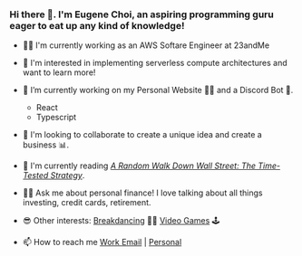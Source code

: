 ### Hi there 👋. I'm Eugene Choi, an aspiring programming guru eager to eat up any kind of knowledge!

- 👨‍💻 I'm currently working as an AWS Softare Engineer at 23andMe

- 🤔 I'm interested in implementing serverless compute architectures and want to learn more!

- 🔭 I’m currently working on my Personal Website 🙋‍♂️ and a Discord Bot 🤖.
  - React
  - Typescript

- 👀 I'm looking to collaborate to create a unique idea and create a business 📊.

- 📖 I'm currently reading [*A Random Walk Down Wall Street: The Time-Tested Strategy*](https://www.amazon.com/Random-Walk-Down-Wall-Street/dp/0393330338).

- 🙋‍♂️ Ask me about personal finance! I love talking about all things investing, credit cards, retirement.

- 😎 Other interests: [Breakdancing](https://www.instagram.com/bboytreechoi/) 🤸‍♀️ [Video Games](https://www.twitch.tv/set43a) 🕹

- 📫 How to reach me [Work Email](eugene.choi@pyyne.com) | [Personal](eugeneiohc@hotmail.com)
